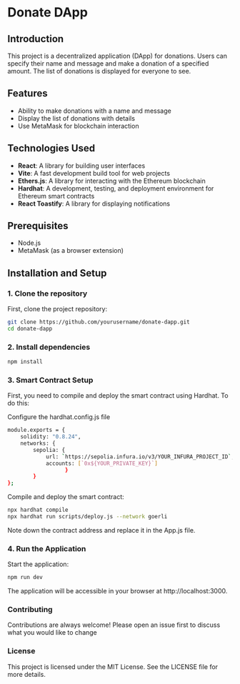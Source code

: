 # Donate DApp

## Introduction

This project is a decentralized application (DApp) for donations. Users can specify their name and message and make a donation of a specified amount. The list of donations is displayed for everyone to see.

## Features

- Ability to make donations with a name and message
- Display the list of donations with details
- Use MetaMask for blockchain interaction

## Technologies Used

- **React**: A library for building user interfaces
- **Vite**: A fast development build tool for web projects
- **Ethers.js**: A library for interacting with the Ethereum blockchain
- **Hardhat**: A development, testing, and deployment environment for Ethereum smart contracts
- **React Toastify**: A library for displaying notifications

## Prerequisites

- Node.js
- MetaMask (as a browser extension)

## Installation and Setup

### 1. Clone the repository

First, clone the project repository:
```bash
git clone https://github.com/yourusername/donate-dapp.git
cd donate-dapp
```
### 2. Install dependencies
```bash
npm install
```
###  3. Smart Contract Setup
First, you need to compile and deploy the smart contract using Hardhat. To do this:

Configure the hardhat.config.js file
```bash
module.exports = {
    solidity: "0.8.24",
    networks: {
        sepolia: {
            url: `https://sepolia.infura.io/v3/YOUR_INFURA_PROJECT_ID`,
            accounts: [`0x${YOUR_PRIVATE_KEY}`]
                  }
        }
};
```

Compile and deploy the smart contract:
```bash
npx hardhat compile
npx hardhat run scripts/deploy.js --network goerli
```
Note down the contract address and replace it in the App.js file.

### 4. Run the Application
Start the application:
```bash
npm run dev
```

The application will be accessible in your browser at http://localhost:3000.

### Contributing
Contributions are always welcome! Please open an issue first to discuss what you would like to change

### License
This project is licensed under the MIT License. See the LICENSE file for more details.

